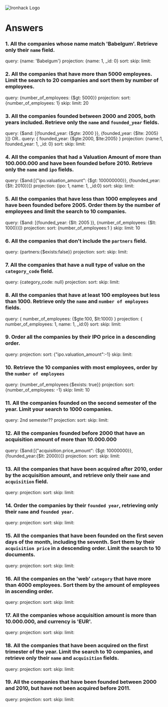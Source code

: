 ![Ironhack Logo](https://i.imgur.com/1QgrNNw.png)

# Answers

### 1. All the companies whose name match 'Babelgum'. Retrieve only their `name` field.

query: {name: 'Babelgum'}
projection: {name: 1, _id: 0}
sort: 
skip: 
limit: 

### 2. All the companies that have more than 5000 employees. Limit the search to 20 companies and sort them by **number of employees**.

query: {number_of_employees: {$gt: 5000}}
projection: 
sort: {number_of_employees: 1}
skip: 
limit: 20

### 3. All the companies founded between 2000 and 2005, both years included. Retrieve only the `name` and `founded_year` fields.

query: {$and: [{founded_year: {$gte: 2000 }}, {founded_year: {$lte: 2005} }]}
OR..
query: { founded_year: {$gte:2000, $lte:2005} }
projection: {name:1, founded_year: 1, _id: 0}
sort: 
skip: 
limit: 

### 4. All the companies that had a Valuation Amount of more than 100.000.000 and have been founded before 2010. Retrieve only the `name` and `ipo` fields.

query: {$and:[{"ipo.valuation_amount": {$gt: 100000000}}, {founded_year: {$lt: 2010}}]}
projection: {ipo: 1, name: 1, _id:0}
sort: 
skip: 
limit: 

### 5. All the companies that have less than 1000 employees and have been founded before 2005. Order them by the number of employees and limit the search to 10 companies.

query: {$and: [{founded_year: {$lt: 2005 }}, {number_of_employees: {$lt: 1000}}]}
projection: 
sort: {number_of_employees:1 }
skip: 
limit: 10

### 6. All the companies that don't include the `partners` field.

query: {partners:{$exists:false}}
projection: 
sort: 
skip: 
limit: 

### 7. All the companies that have a null type of value on the `category_code` field.

query: {category_code: null}
projection: 
sort: 
skip: 
limit: 

### 8. All the companies that have at least 100 employees but less than 1000. Retrieve only the `name` and `number of employees` fields.

query: { number_of_employees: {$gte:100, $lt:1000} }
projection: { number_of_employees: 1, name: 1, _id:0}
sort: 
skip: 
limit: 

### 9. Order all the companies by their IPO price in a descending order.

query: 
projection: 
sort: {"ipo.valuation_amount":-1}
skip: 
limit: 

### 10. Retrieve the 10 companies with most employees, order by the `number of employees`

query: {number_of_employees:{$exists: true}}
projection: 
sort: {number_of_employees: -1}
skip: 
limit: 10

### 11. All the companies founded on the second semester of the year. Limit your search to 1000 companies.

query: 2nd semester??
projection: 
sort: 
skip: 
limit: 

### 12. All the companies founded before 2000 that have an acquisition amount of more than 10.000.000

query: {$and:[{"acquisition.price_amount": {$gt: 10000000}}, {founded_year:{$lt: 2000}}]}
projection: 
sort: 
skip: 
limit: 

### 13. All the companies that have been acquired after 2010, order by the acquisition amount, and retrieve only their `name` and `acquisition` field.

query: 
projection: 
sort: 
skip: 
limit: 

### 14. Order the companies by their `founded year`, retrieving only their `name` and `founded year`.

query: 
projection: 
sort: 
skip: 
limit: 

### 15. All the companies that have been founded on the first seven days of the month, including the seventh. Sort them by their `acquisition price` in a descending order. Limit the search to 10 documents.

query: 
projection: 
sort: 
skip: 
limit: 

### 16. All the companies on the 'web' `category` that have more than 4000 employees. Sort them by the amount of employees in ascending order.

query: 
projection: 
sort: 
skip: 
limit: 

### 17. All the companies whose acquisition amount is more than 10.000.000, and currency is 'EUR'.

query: 
projection: 
sort: 
skip: 
limit: 

### 18. All the companies that have been acquired on the first trimester of the year. Limit the search to 10 companies, and retrieve only their `name` and `acquisition` fields.

query: 
projection: 
sort: 
skip: 
limit: 

### 19. All the companies that have been founded between 2000 and 2010, but have not been acquired before 2011.

query: 
projection: 
sort: 
skip: 
limit: 


